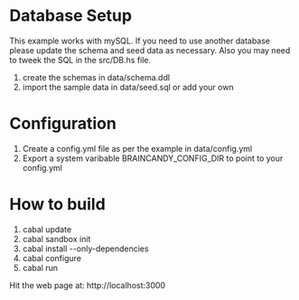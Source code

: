 Database Setup
==============

This example works with mySQL. If you need to use another database please update
the schema and seed data as necessary. Also you may need to tweek the SQL in 
the src/DB.hs file.

1. create the schemas in data/schema.ddl
2. import the sample data in data/seed.sql or add your own

Configuration
=============

1. Create a config.yml file as per the example in data/config.yml
2. Export a system varibable BRAINCANDY_CONFIG_DIR to point to your config.yml


How to build
============

1. cabal update
2. cabal sandbox init
3. cabal install --only-dependencies
4. cabal configure
5. cabal run

Hit the web page at: http://localhost:3000

